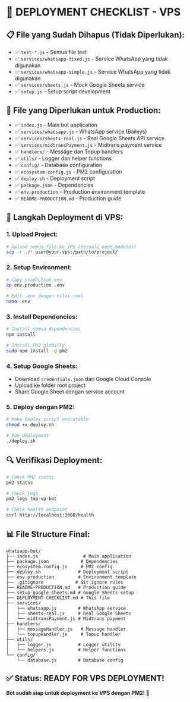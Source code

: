 # 🚀 **DEPLOYMENT CHECKLIST - VPS**

## 📋 **File yang Sudah Dihapus (Tidak Diperlukan):**
- ✅ `test-*.js` - Semua file test
- ✅ `services/whatsapp-fixed.js` - Service WhatsApp yang tidak digunakan
- ✅ `services/whatsapp-simple.js` - Service WhatsApp yang tidak digunakan  
- ✅ `services/sheets.js` - Mock Google Sheets service
- ✅ `setup.js` - Setup script development

## 📁 **File yang Diperlukan untuk Production:**
- ✅ `index.js` - Main bot application
- ✅ `services/whatsapp.js` - WhatsApp service (Baileys)
- ✅ `services/sheets-real.js` - Real Google Sheets API service
- ✅ `services/midtransPayment.js` - Midtrans payment service
- ✅ `handlers/` - Message dan Topup handlers
- ✅ `utils/` - Logger dan helper functions
- ✅ `config/` - Database configuration
- ✅ `ecosystem.config.js` - PM2 configuration
- ✅ `deploy.sh` - Deployment script
- ✅ `package.json` - Dependencies
- ✅ `env.production` - Production environment template
- ✅ `README-PRODUCTION.md` - Production guide

## 🚀 **Langkah Deployment di VPS:**

### **1. Upload Project:**
```bash
# Upload semua file ke VPS (kecuali node_modules)
scp -r ./* user@your-vps:/path/to/project/
```

### **2. Setup Environment:**
```bash
# Copy production env
cp env.production .env

# Edit .env dengan nilai real
nano .env
```

### **3. Install Dependencies:**
```bash
# Install semua dependencies
npm install

# Install PM2 globally
sudo npm install -g pm2
```

### **4. Setup Google Sheets:**
- Download `credentials.json` dari Google Cloud Console
- Upload ke folder root project
- Share Google Sheet dengan service account

### **5. Deploy dengan PM2:**
```bash
# Make deploy script executable
chmod +x deploy.sh

# Run deployment
./deploy.sh
```

## 🔍 **Verifikasi Deployment:**
```bash
# Check PM2 status
pm2 status

# Check logs
pm2 logs top-up-bot

# Check health endpoint
curl http://localhost:3000/health
```

## 📊 **File Structure Final:**
```
whatsapp-bot/
├── index.js                 # Main application
├── package.json            # Dependencies
├── ecosystem.config.js     # PM2 config
├── deploy.sh              # Deployment script
├── env.production         # Environment template
├── .gitignore            # Git ignore rules
├── README-PRODUCTION.md   # Production guide
├── setup-google-sheets.md # Google Sheets setup
├── DEPLOYMENT-CHECKLIST.md # This file
├── services/
│   ├── whatsapp.js        # WhatsApp service
│   ├── sheets-real.js     # Real Google Sheets
│   └── midtransPayment.js # Midtrans payment
├── handlers/
│   ├── messageHandler.js   # Message handler
│   └── topupHandler.js     # Topup handler
├── utils/
│   ├── logger.js          # Logger utility
│   └── helpers.js         # Helper functions
└── config/
    └── database.js        # Database config
```

## ✅ **Status: READY FOR VPS DEPLOYMENT!**

**Bot sudah siap untuk deployment ke VPS dengan PM2! 🎉**
